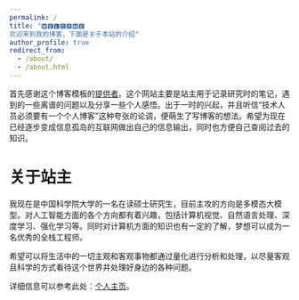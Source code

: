 ```yaml
---
permalink: /
title: "🆆🅴🅻🅲🅾🅼🅴 
欢迎来到我的博客，下面是关于本站的介绍"
author_profile: true
redirect_from: 
  - /about/
  - /about.html
---
```


首先感谢这个博客模板的[提供者](https://github.com/academicpages/academicpages.github.io)。这个网站主要是站主用于记录研究时的笔记，遇到的一些离谱的问题以及分享一些个人感悟。出于一时的兴起，并且听信“技术人员必须要有一个个人博客”这种夸张的论调，便萌生了写博客的想法。希望为现在已经逐步变成信息孤岛的互联网做出自己的信息输出，同时也方便自己查阅过去的知识。

关于站主
======

我现在是中国科学院大学的一名在读硕士研究生，目前主攻的方向是多模态大模型。对人工智能方面的各个方向都有着兴趣，包括计算机视觉、自然语言处理、深度学习、强化学习等。同时对计算机方面的知识也有一定的了解，梦想可以成为一名优秀的全栈工程师。

希望可以将生活中的一切主观和客观事物都通过量化进行分析和处理，以尽量客观且科学的方式看待这个世界并处理好身边的各种问题。

详细信息可以参考此处：[个人主页](https://senmo996.github.io/cv/)。

